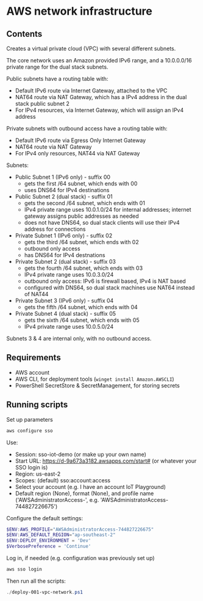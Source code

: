 AWS network infrastructure
=================================

Contents
--------

Creates a virtual private cloud (VPC) with several different subnets.

The core network uses an Amazon provided IPv6 range, and a 10.0.0.0/16 private range for the dual stack subnets.

Public subnets have a routing table with:
* Default IPv6 route via Internet Gateway, attached to the VPC
* NAT64 route via NAT Gateway, which has a IPv4 address in the dual stack public subnet 2
* For IPv4 resources, via Internet Gateway, which will assign an IPv4 address

Private subnets with outbound access have a routing table with:
* Default IPv6 route via Egress Only Internet Gateway
* NAT64 route via NAT Gateway
* For IPv4 only resources, NAT44 via NAT Gateway

Subnets:

* Public Subnet 1 (IPv6 only) - suffix 00
  - gets the first /64 subnet, which ends with 00
  - uses DNS64 for IPv4 destinations
* Public Subnet 2 (dual stack) - suffix 01 
  - gets the second /64 subnet, which ends with 01
  - IPv4 private range uses 10.0.1.0/24 for internal addresses; internet gateway assigns public addresses as needed
  - does not have DNS64, so dual stack clients will use their IPv4 address for connections
* Private Subnet 1 (IPv6 only) - suffix 02
  - gets the third /64 subnet, which ends with 02
  - outbound only access
  - has DNS64 for IPv4 destnations
* Private Subnet 2 (dual stack) - suffix 03
  - gets the fourth /64 subnet, which ends with 03
  - IPv4 private range uses 10.0.3.0/24
  - outbound only access: IPv6 is firewall based, IPv4 is NAT based
  - configured with DNS64, so dual stack machines use NAT64 instead of NAT44
* Private Subnet 3 (IPv6 only) - suffix 04
  - gets the fifth /64 subnet, which ends with 04
* Private Subnet 4 (dual stack) - suffix 05
  - gets the sixth /64 subnet, which ends with 05
  - IPv4 private range uses 10.0.5.0/24

Subnets 3 & 4 are internal only, with no outbound access.


Requirements
------------

* AWS account
* AWS CLI, for deployment tools (`winget install Amazon.AWSCLI`)
* PowerShell SecretStore & SecretManagement, for storing secrets

Running scripts
---------------

Set up parameters

```powershell
aws configure sso
```

Use:
* Session: sso-iot-demo (or make up your own name)
* Start URL: https://d-9a673a3182.awsapps.com/start# (or whatever your SSO login is)
* Region: us-east-2
* Scopes: (default) sso:account:access
* Select your account (e.g. I have an account IoT Playground)
* Default region (None), format (None), and profile name ('AWSAdministratorAccess-<account number>', e.g. 'AWSAdministratorAccess-744827226675')

Configure the default settings:

```powershell
$ENV:AWS_PROFILE="AWSAdministratorAccess-744827226675"
$ENV:AWS_DEFAULT_REGION="ap-southeast-2"
$ENV:DEPLOY_ENVIRONMENT = 'Dev'
$VerbosePreference = 'Continue'
```

Log in, if needed (e.g. configuration was previously set up)

```powershell
aws sso login
```

Then run all the scripts:

```powershell
./deploy-001-vpc-network.ps1
```
